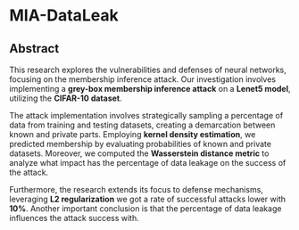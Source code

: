 # MIA-DataLeak

## Abstract
This research explores the vulnerabilities and defenses of neural networks, focusing on the membership inference attack. Our investigation involves implementing a **grey-box membership inference attack** on a **Lenet5 model**, utilizing the **CIFAR-10 dataset**. 

The attack implementation involves strategically sampling a percentage of data from training and testing datasets, creating a demarcation between known and private parts. Employing **kernel density estimation**, we predicted membership by evaluating probabilities of known and private datasets. Moreover, we computed the **Wasserstein distance metric** to analyze what impact has the percentage of data leakage on the success of the attack. 

Furthermore, the research extends its focus to defense mechanisms, leveraging **L2 regularization** we got a rate of successful attacks lower with **10%**. Another important conclusion is that the percentage of data leakage influences the attack success with.
